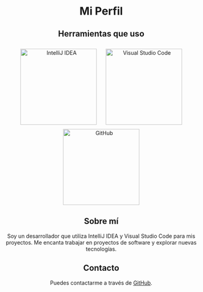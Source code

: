 <div style="text-align: center;">
  <h1>Mi Perfil</h1>
  
  <h2>Herramientas que uso</h2>
  <img src="https://img.icons8.com/?size=512&id=61466&format=png" alt="IntelliJ IDEA" style="width: 200px; margin: 10px;">
  <img src="https://upload.wikimedia.org/wikipedia/commons/thumb/9/9a/Visual_Studio_Code_1.35_icon.svg/2048px-Visual_Studio_Code_1.35_icon.svg.png"         alt="Visual Studio Code" style="width: 200px; margin: 10px;">
  <img src="https://1000logos.net/wp-content/uploads/2021/05/GitHub-logo.png" alt="GitHub" style="width: 200px; margin: 1px;">

  
  <h2>Sobre mí</h2>
  <p>Soy un desarrollador que utiliza IntelliJ IDEA y Visual Studio Code para mis proyectos. Me encanta trabajar en proyectos de software y explorar nuevas tecnologías.</p>
  
  <h2>Contacto</h2>
  <p>Puedes contactarme a través de <a href="https://github.com/karrasmil80">GitHub</a>.</p>
</div>
